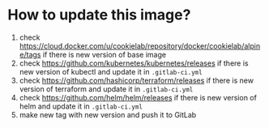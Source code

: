 # How to update this image?

1. check https://cloud.docker.com/u/cookielab/repository/docker/cookielab/alpine/tags if there is new version of base image
2. check https://github.com/kubernetes/kubernetes/releases if there is new version of kubectl and update it in `.gitlab-ci.yml`
3. check https://github.com/hashicorp/terraform/releases if there is new version of terraform and update it in `.gitlab-ci.yml`
4. check https://github.com/helm/helm/releases if there is new version of helm and update it in `.gitlab-ci.yml`
5. make new tag with new version and push it to GitLab
